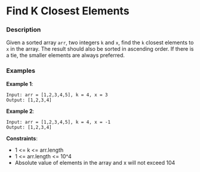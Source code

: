 # Find K Closest Elements

### Description
Given a sorted array `arr`, two integers `k` and `x`, find the `k` closest elements to `x` in the array. The result should also be sorted in ascending order. If there is a tie, the smaller elements are always preferred.

### Examples

**Example 1**:
```
Input: arr = [1,2,3,4,5], k = 4, x = 3
Output: [1,2,3,4]
```

**Example 2**:
```
Input: arr = [1,2,3,4,5], k = 4, x = -1
Output: [1,2,3,4]
```

**Constraints**:
- 1 <= k <= arr.length
- 1 <= arr.length <= 10^4
- Absolute value of elements in the array and x will not exceed 104
